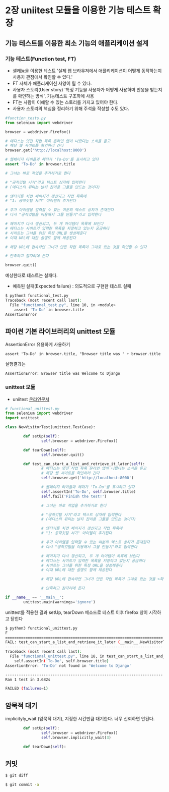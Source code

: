 # 2장 uniitest 모듈을 이용한 기능 테스트 확장

## 기능 테스트를 이용한 최소 기능의 애플리케이션 설계

### 기능 테스트(Function test, FT)
- 셀레늄을 이용한 테스트 '실제 웹 브라우저에서 애플리케이션이 어떻게 동작하는지 사용자 관점에서 확인할 수 있다.'
- FT 자체가 애플리케이션 사양이 될 수 있다.
- 사용자 스토리(User story) '특정 기능을 사용자가 어떻게 사용하며 반응을 받는지를 확인하는 방식', 기능테스트 구조화에 사용
- FT는 사람이 이해할 수 있는 스토리를 가지고 있어야 한다.
- 사용자 스토리의 핵심을 정리하기 위해 주석을 작성할 수도 있다.

```python
#function_tests.py
from selenium import webdriver

browser = webdriver.Firefox()

# 에디스는 멋진 작업 목록 온라인 앱이 나왔다는 소식을 듣고
# 해당 웹 사이트를 확인하러 간다
browser.get('http://localhost:8000')

# 웹페이지 타이틀과 헤더가 'To-Do'를 표시하고 있다
assert 'To-Do' in browser.title

# 그녀는 바로 작업을 추가하기로 한다

# "공작깃털 사기"라고 텍스트 상자에 입력한다
# (에디스의 취미는 날치 잡이용 그물을 만드는 것이다)

# 엔터키를 치면 페이지가 갱신되고 작업 목록에
# "1: 공작깃털 사기" 아이템이 추가된다

# 추가 아이템을 입력할 수 있는 여분의 텍스트 상자가 존재한다
# 다시 "공작깃털을 이용해서 그물 만들기"라고 입력한다

# 페이지가 다시 갱신되고, 두 개 아이템이 목록에 보인다
# 에디스는 사이트가 입력한 목록을 저장하고 있는지 궁금하다
# 사이트는 그녀를 위한 특정 URL을 생성해준다
# 이때 URL에 대한 설명도 함께 제공된다

# 해당 URL에 접속하면 그녀가 만든 작업 목록이 그대로 있는 것을 확인할 수 있다

# 만족하고 잠자리에 든다

browser.quit()
```

예상한대로 테스트는 실패다.
- 예측된 실패(Expected failure) : 의도적으로 구현한 테스트 실패

```bash
$ python3 functional_test.py 
Traceback (most recent call last):
  File "functional_test.py", line 10, in <module>
    assert 'To-Do' in browser.title
AssertionError
```

## 파이썬 기본 라이브러리의 unittest 모듈

AssertionError 유용하게 사용하기

`assert 'To-Do' in browser.title, "Browser title was " + browser.title`

실행결과는 

`AssertionError: Browser title was Welcome to Django`

### unittest 모듈

- uniitest [온라인문서](http://docs.python.org/3/library/unittest.html)

```python
# functional_unittest.py
from selenium import webdriver
import unittest

class NewVisitorTest(unittest.TestCase):

        def setUp(self):
                self.browser = webdriver.Firefox()

        def tearDown(self):
                self.browser.quit()

        def test_can_start_a_list_and_retrieve_it_later(self):
                # 에디스는 멋진 작업 목록 온라인 앱이 나왔다는 소식을 듣고
                # 해당 웹 사이트를 확인하러 간다
                self.browser.get('http://localhost:8000')

                # 웹페이지 타이틀과 헤더가 'To-Do'를 표시하고 있다
                self.assertIn('To-Do', self.browser.title)
                self.fail('Finish the test!')

                # 그녀는 바로 작업을 추가하기로 한다

                # "공작깃털 사기"라고 텍스트 상자에 입력한다
                # (에디스의 취미는 날치 잡이용 그물을 만드는 것이다)

                # 엔터키를 치면 페이지가 갱신되고 작업 목록에
                # "1: 공작깃털 사기" 아이템이 추가된다

                # 추가 아이템을 입력할 수 있는 여분의 텍스트 상자가 존재한다
                # 다시 "공작깃털을 이용해서 그물 만들기"라고 입력한다

                # 페이지가 다시 갱신되고, 두 개 아이템이 목록에 보인다
                # 에디스는 사이트가 입력한 목록을 저장하고 있는지 궁금하다
                # 사이트는 그녀를 위한 특정 URL을 생성해준다
                # 이때 URL에 대한 설명도 함께 제공된다

                # 해당 URL에 접속하면 그녀가 만든 작업 목록이 그대로 있는 것을 >확인할 수 있다

                # 만족하고 잠자리에 든다

if __name__ == '__main__':
        unittest.main(warnings='ignore')
```

unittest를 적용한 결과 setUp, tearDown 메소드로 테스트 이후 firefox 창이 시작하고 닫힌다

```bash
$ python3 functional_unittest.py 
F
======================================================================
FAIL: test_can_start_a_list_and_retrieve_it_later (__main__.NewVisitorTest)
----------------------------------------------------------------------
Traceback (most recent call last):
  File "functional_unittest.py", line 18, in test_can_start_a_list_and_retrieve_it_later
    self.assertIn('To-Do', self.browser.title)
AssertionError: 'To-Do' not found in 'Welcome to Django'

----------------------------------------------------------------------
Ran 1 test in 3.682s

FAILED (failures=1)
```

## 암묵적 대기

implicityly_wait (암묵적 대기), 지정한 시간만큼 대기한다. 너무 신뢰하면 안된다.

```python
        def setUp(self):
                self.browser = webdriver.Firefox()
                self.browser.implicitly_wait(3)

        def tearDown(self):
```

## 커밋

```bash
$ git diff

$ git commit -a
```
